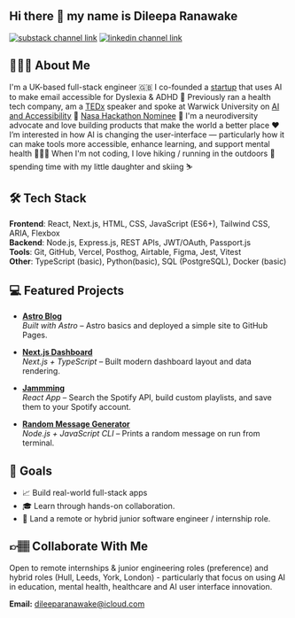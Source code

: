 ## Hi there 👋 my name is Dileepa Ranawake

[![substack channel link](https://img.shields.io/badge/Substack-FF6719?style=for-the-badge&logo=substack&logoColor=white)](https://www.dileeparanawake.com/)
[![linkedin channel link](https://img.shields.io/badge/Linkedin-0e76a8?style=for-the-badge&logoColor=white)](https://www.linkedin.com/in/dileepa-ranawake/)

## 🙋🏽‍♂️ About Me

I'm a UK-based full-stack engineer 🇬🇧 I co-founded a [startup](https://youtu.be/-_7hUF_p2CQ?si=zbxa288yXtgzMOf3) that uses AI to make email accessible for Dyslexia & ADHD 🚀 Previously ran a health tech company, am a [TEDx](https://youtu.be/uRVmXBo_Mf0?si=rJld3Ci7x0fxhjuN) speaker and spoke
at Warwick University on [AI and Accessibility](https://www.linkedin.com/posts/dileepa-ranawake_ai-accessibility-neurodiversity-activity-7080591003442655232-2dA-/) 🎤 [Nasa Hackathon Nominee](https://2017.spaceappschallenge.org/challenges/ideate-and-create/bring-your-own-solution/teams/eos) 👾 I'm a neurodiversity advocate and love building products that make the world a better place ❤️ I’m interested in how AI is changing the user-interface — particularly how it can make tools more accessible, enhance learning, and support mental health 👨🏽‍🏫 When I'm not coding, I love hiking / running in the outdoors 🌳 spending time with my little daughter and skiing ⛷️

## 🛠️ Tech Stack

**Frontend**: React, Next.js, HTML, CSS, JavaScript (ES6+), Tailwind CSS, ARIA, Flexbox  
**Backend**: Node.js, Express.js, REST APIs, JWT/OAuth, Passport.js  
**Tools**: Git, GitHub, Vercel, Posthog, Airtable, Figma, Jest, Vitest  
**Other**: TypeScript (basic), Python(basic), SQL (PostgreSQL), Docker (basic)

## 💻 Featured Projects

- **[Astro Blog](https://github.com/dileeparanawake/astro-blog)**  
  _Built with Astro_ – Astro basics and deployed a simple site to GitHub Pages.

- **[Next.js Dashboard](https://github.com/dileeparanawake/nextjs-dashboard)**  
  _Next.js + TypeScript_ – Built modern dashboard layout and data rendering.

- **[Jammming](https://github.com/dileeparanawake/Jammming)**  
  _React App_ – Search the Spotify API, build custom playlists, and save them to your Spotify account.

- **[Random Message Generator](https://github.com/dileeparanawake/random-message-generator)**  
  _Node.js + JavaScript CLI_ – Prints a random message on run from terminal.

## 🎯 Goals

- 📈 Build real-world full-stack apps
- 🎓 Learn through hands-on collaboration.
- 💼 Land a remote or hybrid junior software engineer / internship role.

## 👉🏽 Collaborate With Me

Open to remote internships & junior engineering roles (preference) and hybrid roles (Hull, Leeds, York, London) - particularly that focus on using AI in education, mental health, healthcare and AI user interface innovation.

**Email:** [dileeparanawake@icloud.com](mailto:dileeparanawake@icloud.com)

<!--
**dileeparanawake/dileeparanawake** is a ✨ _special_ ✨ repository because its `README.md` (this file) appears on your GitHub profile.

Here are some ideas to get you started:

- 🔭 I’m currently working on ...
- 🌱 I’m currently learning ...
- 👯 I’m looking to collaborate on ...
- 🤔 I’m looking for help with ...
- 💬 Ask me about ...
- 📫 How to reach me: ...
- 😄 Pronouns: ...
- ⚡ Fun fact: ...
-->
